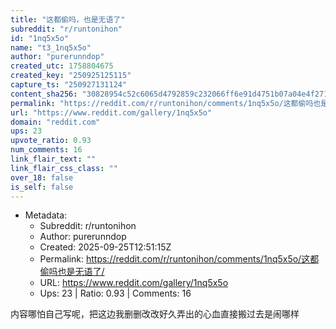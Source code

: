 ```yaml
---
title: "这都偷吗，也是无语了"
subreddit: "r/runtonihon"
id: "1nq5x5o"
name: "t3_1nq5x5o"
author: "purerunndop"
created_utc: 1758804675
created_key: "250925125115"
capture_ts: "250927131124"
content_sha256: "30828954c52c6065d4792859c232066ff6e91d4751b07a04e4f2714d04db0ece"
permalink: "https://reddit.com/r/runtonihon/comments/1nq5x5o/这都偷吗也是无语了/"
url: "https://www.reddit.com/gallery/1nq5x5o"
domain: "reddit.com"
ups: 23
upvote_ratio: 0.93
num_comments: 16
link_flair_text: ""
link_flair_css_class: ""
over_18: false
is_self: false
---
```


- Metadata:
  - Subreddit: r/runtonihon
  - Author: purerunndop
  - Created: 2025-09-25T12:51:15Z
  - Permalink: https://reddit.com/r/runtonihon/comments/1nq5x5o/这都偷吗也是无语了/
  - URL: https://www.reddit.com/gallery/1nq5x5o
  - Ups: 23 | Ratio: 0.93 | Comments: 16

内容哪怕自己写呢，把这边我删删改改好久弄出的心血直接搬过去是闹哪样
